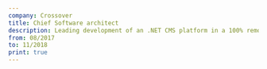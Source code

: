 ```yaml
---
company: Crossover
title: Chief Software architect
description: Leading development of an .NET CMS platform in a 100% remote, distributed team
from: 08/2017
to: 11/2018
print: true
---
```

